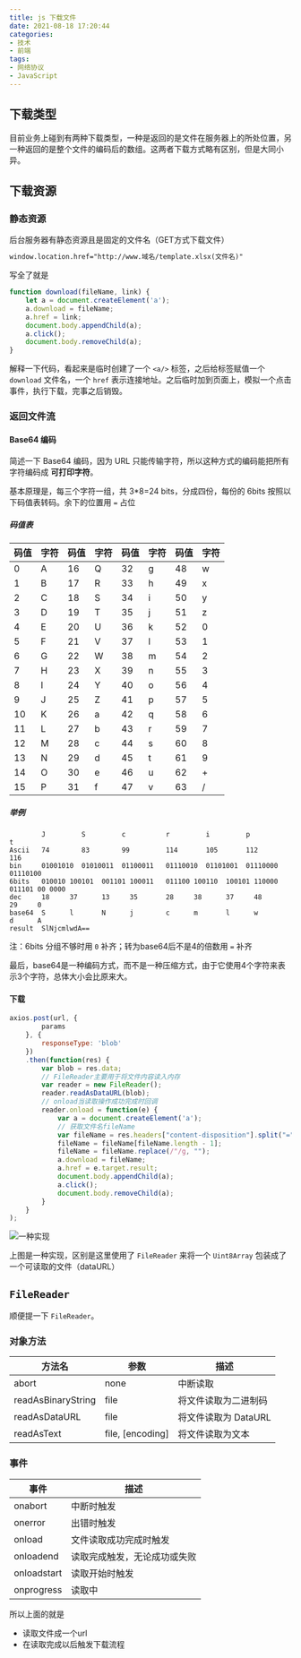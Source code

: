 ```yaml
---
title: js 下载文件
date: 2021-08-18 17:20:44
categories:
- 技术
- 前端
tags:
- 网络协议
- JavaScript
---
```

## 下载类型

目前业务上碰到有两种下载类型，一种是返回的是文件在服务器上的所处位置，另一种返回的是整个文件的编码后的数组。这两者下载方式略有区别，但是大同小异。



<!--more-->



## 下载资源

### 静态资源

后台服务器有静态资源且是固定的文件名（GET方式下载文件）

```html
window.location.href="http://www.域名/template.xlsx(文件名)"
```

写全了就是

```javascript
function download(fileName, link) {
    let a = document.createElement('a');
    a.download = fileName;
    a.href = link;
    document.body.appendChild(a);
    a.click();
    document.body.removeChild(a);   
}
```

 解释一下代码，看起来是临时创建了一个 `<a/>` 标签，之后给标签赋值一个 `download` 文件名，一个 `href` 表示连接地址。之后临时加到页面上，模拟一个点击事件，执行下载，完事之后销毁。



### 返回文件流

#### Base64 编码

简述一下 Base64 编码，因为 URL 只能传输字符，所以这种方式的编码能把所有字符编码成 **可打印字符**。

基本原理是，每三个字符一组，共 3*8=24 bits，分成四份，每份的 6bits 按照以下码值表转码。余下的位置用 `=` 占位

##### 码值表

| 码值 | 字符 | 码值 | 字符 | 码值 | 字符 | 码值 | 字符 |
| :--- | :--- | :--- | :--- | :--- | :--- | :--- | :--- |
| 0    | A    | 16   | Q    | 32   | g    | 48   | w    |
| 1    | B    | 17   | R    | 33   | h    | 49   | x    |
| 2    | C    | 18   | S    | 34   | i    | 50   | y    |
| 3    | D    | 19   | T    | 35   | j    | 51   | z    |
| 4    | E    | 20   | U    | 36   | k    | 52   | 0    |
| 5    | F    | 21   | V    | 37   | l    | 53   | 1    |
| 6    | G    | 22   | W    | 38   | m    | 54   | 2    |
| 7    | H    | 23   | X    | 39   | n    | 55   | 3    |
| 8    | I    | 24   | Y    | 40   | o    | 56   | 4    |
| 9    | J    | 25   | Z    | 41   | p    | 57   | 5    |
| 10   | K    | 26   | a    | 42   | q    | 58   | 6    |
| 11   | L    | 27   | b    | 43   | r    | 59   | 7    |
| 12   | M    | 28   | c    | 44   | s    | 60   | 8    |
| 13   | N    | 29   | d    | 45   | t    | 61   | 9    |
| 14   | O    | 30   | e    | 46   | u    | 62   | +    |
| 15   | P    | 31   | f    | 47   | v    | 63   | /    |

##### 举例

```
        J         S         c          r         i         p          t
Ascii   74        83        99         114       105       112        116
bin     01001010  01010011  01100011   01110010  01101001  01110000   01110100
6bits   010010 100101  001101 100011   011100 100110  100101 110000   011101 00 0000 
dec     18     37      13     35       28     38      37     48       29     0
base64  S      l       N      j        c      m       l      w        d      A
result  SlNjcmlwdA==
```

注：6bits 分组不够时用 `0` 补齐；转为base64后不是4的倍数用 `=` 补齐

最后，base64是一种编码方式，而不是一种压缩方式，由于它使用4个字符来表示3个字符，总体大小会比原来大。



#### 下载

```js
axios.post(url, {
        params
    }, {
    	responseType: 'blob'
    })
    .then(function(res) {
        var blob = res.data;
        // FileReader主要用于将文件内容读入内存
        var reader = new FileReader();
        reader.readAsDataURL(blob);
        // onload当读取操作成功完成时回调
        reader.onload = function(e) {
        	var a = document.createElement('a');
            // 获取文件名fileName
            var fileName = res.headers["content-disposition"].split("=");
            fileName = fileName[fileName.length - 1];
            fileName = fileName.replace(/"/g, "");
            a.download = fileName;
            a.href = e.target.result;
            document.body.appendChild(a);
            a.click();
            document.body.removeChild(a);
		}
	}
);
```

![一种实现](image-20210818195137755.png)

上图是一种实现，区别是这里使用了 `FileReader` 来将一个 `Uint8Array` 包装成了一个可读取的文件（dataURL）



## `FileReader`

顺便提一下 `FileReader`。

### 对象方法

| 方法名             | 参数             | 描述                 |
| ------------------ | ---------------- | -------------------- |
| abort              | none             | 中断读取             |
| readAsBinaryString | file             | 将文件读取为二进制码 |
| readAsDataURL      | file             | 将文件读取为 DataURL |
| readAsText         | file, [encoding] | 将文件读取为文本     |

### 事件

| 事件        | 描述                         |
| ----------- | ---------------------------- |
| onabort     | 中断时触发                   |
| onerror     | 出错时触发                   |
| onload      | 文件读取成功完成时触发       |
| onloadend   | 读取完成触发，无论成功或失败 |
| onloadstart | 读取开始时触发               |
| onprogress  | 读取中                       |

所以上面的就是

- 读取文件成一个url
- 在读取完成以后触发下载流程
